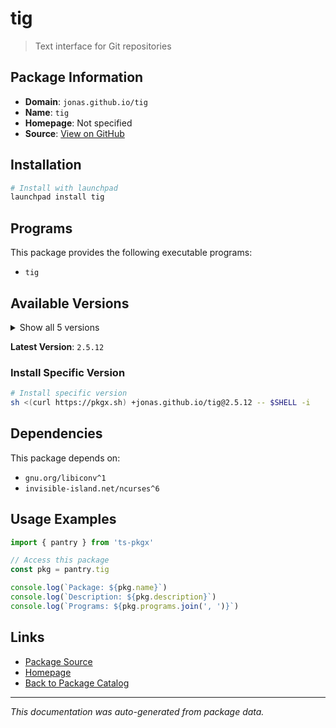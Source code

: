 # tig

> Text interface for Git repositories

## Package Information

- **Domain**: `jonas.github.io/tig`
- **Name**: `tig`
- **Homepage**: Not specified
- **Source**: [View on GitHub](https://github.com/pkgxdev/pantry/tree/main/projects/jonas.github.io/tig/package.yml)

## Installation

```bash
# Install with launchpad
launchpad install tig
```

## Programs

This package provides the following executable programs:

- `tig`

## Available Versions

<details>
<summary>Show all 5 versions</summary>

- `2.5.12`, `2.5.11`, `2.5.10`, `2.5.9`, `2.5.8`

</details>

**Latest Version**: `2.5.12`

### Install Specific Version

```bash
# Install specific version
sh <(curl https://pkgx.sh) +jonas.github.io/tig@2.5.12 -- $SHELL -i
```

## Dependencies

This package depends on:

- `gnu.org/libiconv^1`
- `invisible-island.net/ncurses^6`

## Usage Examples

```typescript
import { pantry } from 'ts-pkgx'

// Access this package
const pkg = pantry.tig

console.log(`Package: ${pkg.name}`)
console.log(`Description: ${pkg.description}`)
console.log(`Programs: ${pkg.programs.join(', ')}`)
```

## Links

- [Package Source](https://github.com/pkgxdev/pantry/tree/main/projects/jonas.github.io/tig/package.yml)
- [Homepage](#)
- [Back to Package Catalog](../package-catalog.md)

---

*This documentation was auto-generated from package data.*
